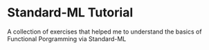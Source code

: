 Standard-ML Tutorial
===========

A collection of exercises that helped me to understand the basics of Functional Porgramming via Standard-ML
